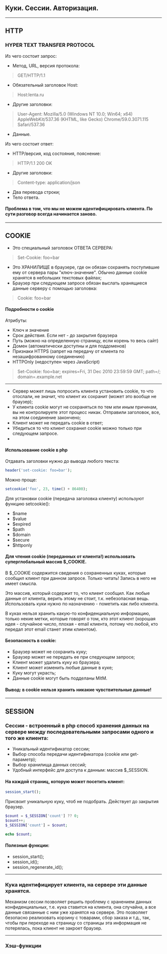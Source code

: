 ## Куки. Сессии. Авторизация.
***

## HTTP
### HYPER TEXT TRANSFER PROTOCOL
Из чего состоит запрос:
- Метод, URL, версия протокола:
> GET/HTTP/1.1
- Обязательный заголовок Host:
> Host:lenta.ru
- Другие заголовки:
> User-Agent: Mozilla/5.0 (Windows NT 10.0; Win64; x64) AppleWebKit/537.36 (KHTML, like Gecko) Chrome/59.0.3071.115 Safari/537.36
- Данные.

Из чего состоит ответ:
- HTTP/версия, код состояния, пояснение:
> HTTP/1.1 200 OK
- Другие заголовки:
> Content-type: application/json
- Два перевода строки;
- Тело ответа.

#### Проблема в том, что мы не можем идентифицировать клиента. По сути разговор всегда начинается заново.
___


## COOKIE
- Это специальный заголовок ОТВЕТА СЕРВЕРА:
> Set-Cookie: foo=bar
- Это ХРАНИЛИЩЕ в браузере, где он обязан сохранять поступившие ему от сервера пары "ключ-значение". Обычно данные cookie хранятся в небольших текстовых файлах;
- Браузер при следующем запросе обязан выслать хранящиеся данные серверу с помощью заголовка:
> Cookie: foo=bar

#### Подробности о cookie
Атрибуты:
- Ключ и значение
- Срок действия. Если нет - до закрытия браузера
- Путь (можно на определенную страницу, если корень то весь сайт)
- Домен (автоматически доступны и для поддоменов)
- Признаки HTTPS (запрет на передачу от клиента по незашифрованному соединению)
- HTTPOnly (недоступен через JavaScript)

> Set-Cookie: foo=bar; expires=Fri, 31 Dec 2010 23:59:59 GMT; path=/; domain=.example.net
___

- Сервер может лишь попросить клиента установить cookie, то что отослали, не значит, что клиент их сохранит (может это вообще не браузер);
- У клиента cookie могут не сохраняться по тем или иным причинам, вы не контролируете этот процесс никак. Отправили заголовок, все, на этом соединение закончено;
- Клиент может не передать cookie в ответ;
- Убедиться то что клиент сохранил cookie можно только при следующем запросе.
- 


#### Использование cookie в php
Отдавать заголовки нужно до вывода любого текста:
~~~php
header('set-cookie: foo=bar');
~~~

Можно проще:
~~~php
setcookie('foo', 23, time() + 86400);
~~~

Для установки cookie (передача заголовка клиенту) используют функцию setcookie():
- $name
- $value
- $expired
- $path
- $domain
- $secure
- $httponly

#### Для чтения cookie (переданных от клиента!) использовать суперглобальный массив $_COOKIE. 

В $_COOKIE содержится сведения о сохраненных куках, которые сообщил клиент при данном запросе. Только читать! Запись в него не имеет смысла.

Это массив, который содержит то, что клиент сообщил. Как любые данные от клиента, верить этому не стоит, т.к. небезопасная вещь.
Использовать куки нужно по назначению - пометить как либо клиента.

В куках нельзя хранить какую-то конфиденциальную информацию, только некие метки, которые говорят о том, кто этот клиент (хорошая идея - случайное число, плохая - email клиента, потому что любой, кто передал этот email станет этим клиентом).


#### Безопасность в cookie:
- Браузер может не сохранить куку;
- Браузер может не передать ее при следующем запросе;
- Клиент может удалить куку из браузера;
- Клиент может изменить любые данные в куке;
- Куку могут украсть;
- Данные cookie могут быть подделаны MitM.

#### Вывод: в cookie нельзя хранить никакие чувствительные данные!
___


## SESSION
### Сессии - встроенный в php способ хранения данных на сервере между последовательными запросами одного и того же клиента:
- Уникальный идентификатор сессии;
- Выбор способа передачи идентификатора (cookie или get-параметр);
- Выбор хранилища данных сессий;
- Удобный интерфейс для доступа к данным: массив $_SESSION.

#### На каждой страниц, которую может посетить клиент:
~~~php
session_start();
~~~
Присвоит уникальную куку, чтоб не подобрать. Действует до закрытия браузер.
~~~php
$count = $_SESSION['count'] ?? 0;
$count++;
$_SESSION['count'] = $count;

echo $count;
~~~

#### Полезные функции:
- session_start();
- session_id();
- session_regenerate_id();
___


### Кука идентифицирует клиента, на сервере эти данные хранятся.
Механизм сессии позволяет решить проблему с хранением данных конфиденциальных, т.е. кука ставится на клиента, она случайна, а все данные связанные с ним уже хранятся на сервере.
Это позволяет безопасно реализовать корзину с товарами, сбор заказа и т.д., так, чтобы при переходе на страницу со страницы эта информация не потерялась, пока клиент не закроет браузер.
___

### Хэш-функции